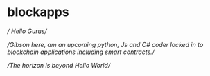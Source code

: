 # blockapps

*/ Hello Gurus/*

*/Gibson here, am an upcoming python, Js and C# coder locked in to blockchain applications including smart contracts./*

*/The horizon is beyond Hello World/*
